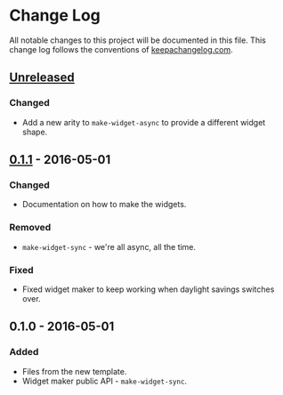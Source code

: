 # Change Log
All notable changes to this project will be documented in this file. This change log follows the conventions of [keepachangelog.com](http://keepachangelog.com/).

## [Unreleased]
### Changed
- Add a new arity to `make-widget-async` to provide a different widget shape.

## [0.1.1] - 2016-05-01
### Changed
- Documentation on how to make the widgets.

### Removed
- `make-widget-sync` - we're all async, all the time.

### Fixed
- Fixed widget maker to keep working when daylight savings switches over.

## 0.1.0 - 2016-05-01
### Added
- Files from the new template.
- Widget maker public API - `make-widget-sync`.

[Unreleased]: https://github.com/your-name/pipeline/compare/0.1.1...HEAD
[0.1.1]: https://github.com/your-name/pipeline/compare/0.1.0...0.1.1
